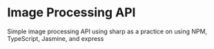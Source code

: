 # Image Processing API
 Simple image processing API using sharp as a practice on using NPM, TypeScript, Jasmine, and express
